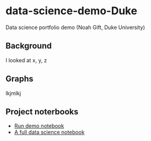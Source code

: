 # data-science-demo-Duke
Data science portfolio demo (Noah Gift, Duke University)

## Background

I looked at x, y, z

## Graphs

lkjmlkj

## Project noterbooks

* [Run demo notebook](https://github.com/jcmeunier77code/data-science-demo-Duke/blob/main/datascience-notebook.ipynb)
* [A full data science notebook](https://github.com/jcmeunier77code/data-science-demo-Duke/blob/main/EDA_explorations_text.ipynb)
